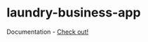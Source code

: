 # laundry-business-app

Documentation - 
[Check out!](https://docs.google.com/document/d/12xcKqthVIvWxC3YslEJ-nRY0iNR2xRoHdqHg0x01WnA/edit)
